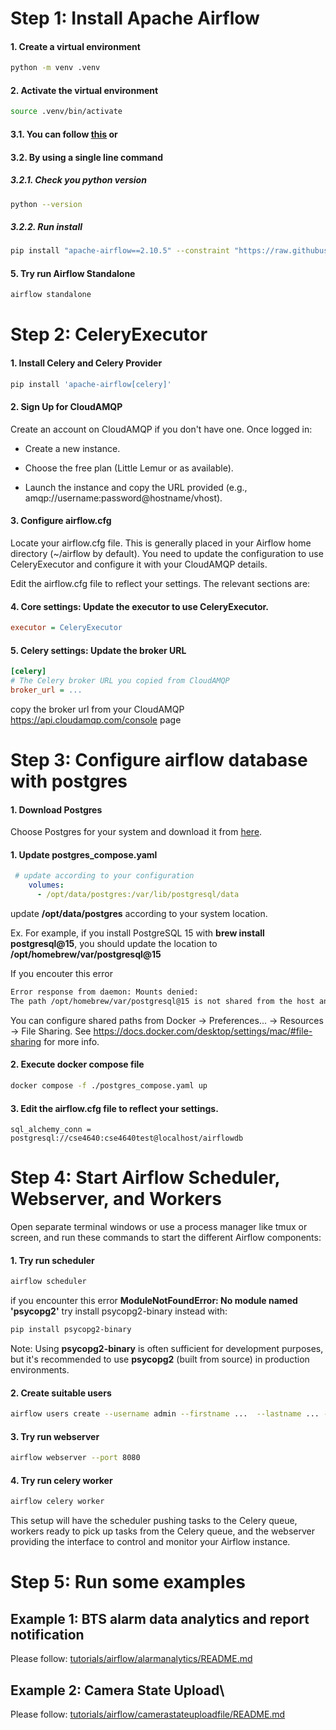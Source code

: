 # Step 1: Install Apache Airflow

#### 1. Create a virtual environment
``` bash
python -m venv .venv
```
#### 2. Activate the virtual environment
```bash 
source .venv/bin/activate
```
#### 3.1. You can follow [this](https://airflow.apache.org/docs/apache-airflow/stable/start.html#quick-start) or
#### 3.2. By using a single line command

##### 3.2.1. Check you python version
```bash
python --version
```
##### 3.2.2. Run install
```bash
pip install "apache-airflow==2.10.5" --constraint "https://raw.githubusercontent.com/apache/airflow/constraints-2.10.5/constraints-${Replace this with your python version}.txt"
```
#### 5. Try run Airflow Standalone
```bash
airflow standalone
```

# Step 2: CeleryExecutor

#### 1. Install Celery and Celery Provider
```bash
pip install 'apache-airflow[celery]'
```
#### 2. Sign Up for CloudAMQP

Create an account on CloudAMQP if you don't have one. Once logged in:
- Create a new instance.

- Choose the free plan (Little Lemur or as available).

- Launch the instance and copy the URL provided (e.g., amqp://username:password@hostname/vhost).

#### 3. Configure **airflow.cfg**

Locate your airflow.cfg file. This is generally placed in your Airflow home directory (~/airflow by default). You need to update the configuration to use CeleryExecutor and configure it with your CloudAMQP details.

Edit the airflow.cfg file to reflect your settings. The relevant sections are:

#### 4. Core settings: Update the executor to use CeleryExecutor.
```cfg
executor = CeleryExecutor
```

#### 5. Celery settings: Update the broker URL 

```cfg
[celery]
# The Celery broker URL you copied from CloudAMQP
broker_url = ...
```
copy the broker url from your CloudAMQP https://api.cloudamqp.com/console page

# Step 3: Configure airflow database with postgres

#### 1. Download Postgres

Choose Postgres for your system and download it from [here](https://www.postgresql.org/download/).

#### 1. Update postgres_compose.yaml
```yaml
 # update according to your configuration
    volumes:
      - /opt/data/postgres:/var/lib/postgresql/data
```

update **/opt/data/postgres** according to your system location.

Ex. For example, if you install PostgreSQL 15 with **brew install postgresql@15**, you should update the location to **/opt/homebrew/var/postgresql@15**

If you encouter this error
```bash
Error response from daemon: Mounts denied:
The path /opt/homebrew/var/postgresql@15 is not shared from the host and is not known to Docker.
```
You can configure shared paths from Docker -> Preferences... -> Resources -> File Sharing.
See https://docs.docker.com/desktop/settings/mac/#file-sharing for more info.

#### 2. Execute docker compose file
```bash
docker compose -f ./postgres_compose.yaml up
```
#### 3. Edit the airflow.cfg file to reflect your settings.
```crg
sql_alchemy_conn = postgresql://cse4640:cse4640test@localhost/airflowdb
```

# Step 4: Start Airflow Scheduler, Webserver, and Workers

Open separate terminal windows or use a process manager like tmux or screen, and run these commands to start the different Airflow components:

#### 1. Try run scheduler
```bash
airflow scheduler
```
if you encounter this error **ModuleNotFoundError: No module named 'psycopg2'** try install psycopg2-binary instead with:
```bash
pip install psycopg2-binary
```
Note: Using **psycopg2-binary** is often sufficient for development purposes, but it's recommended to use **psycopg2** (built from source) in production environments.
#### 2. Create suitable users
```bash
airflow users create --username admin --firstname ...  --lastname ... --role Admin --email ...
```
#### 3. Try run webserver
```bash
airflow webserver --port 8080
```
#### 4. Try run celery worker
```bash
airflow celery worker
```
This setup will have the scheduler pushing tasks to the Celery queue, workers ready to pick up tasks from the Celery queue, and the webserver providing the interface to control and monitor your Airflow instance.

# Step 5: Run some examples

## Example 1: BTS alarm data analytics and report notification
Please follow: [tutorials/airflow/alarmanalytics/README.md](https://github.com/rdsea/bigdataplatforms/blob/master/tutorials/airflow/alarmanalytics/README.md)

## Example 2: Camera State Upload\
Please follow: [tutorials/airflow/camerastateuploadfile/README.md](https://github.com/rdsea/bigdataplatforms/blob/master/tutorials/airflow/camerastateuploadfile/README.md)